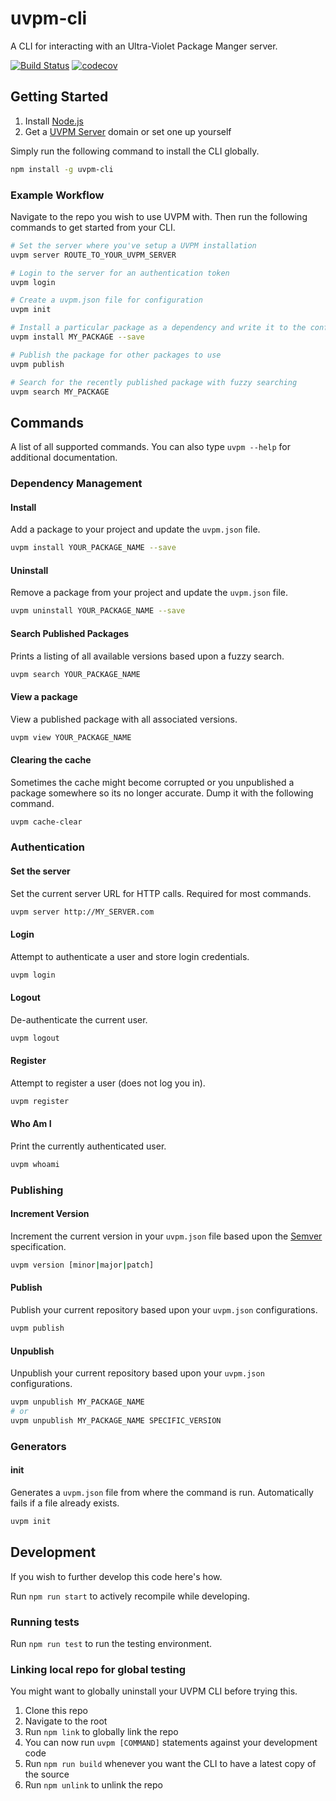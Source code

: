 # uvpm-cli

A CLI for interacting with an Ultra-Violet Package Manger server.

[![Build Status](https://travis-ci.org/ashblue/uvpm-cli.svg?branch=master)](https://travis-ci.org/ashblue/uvpm-cli)
[![codecov](https://codecov.io/gh/ashblue/uvpm-cli/branch/master/graph/badge.svg)](https://codecov.io/gh/ashblue/uvpm-cli)

## Getting Started

1. Install [Node.js](https://nodejs.org)
1. Get a [UVPM Server](https://github.com/ashblue/uvpm-server) domain or set one up yourself

Simply run the following command to install the CLI globally.

```bash
npm install -g uvpm-cli
```

### Example Workflow

Navigate to the repo you wish to use UVPM with. Then run the following commands to get started from your CLI.

```bash
# Set the server where you've setup a UVPM installation
uvpm server ROUTE_TO_YOUR_UVPM_SERVER

# Login to the server for an authentication token
uvpm login

# Create a uvpm.json file for configuration
uvpm init

# Install a particular package as a dependency and write it to the config
uvpm install MY_PACKAGE --save

# Publish the package for other packages to use
uvpm publish

# Search for the recently published package with fuzzy searching
uvpm search MY_PACKAGE
```

## Commands

A list of all supported commands. You can also type `uvpm --help` for additional documentation.

### Dependency Management

#### Install

Add a package to your project and update the `uvpm.json` file.

```bash
uvpm install YOUR_PACKAGE_NAME --save
```

#### Uninstall

Remove a package from your project and update the `uvpm.json` file.

```bash
uvpm uninstall YOUR_PACKAGE_NAME --save
```

#### Search Published Packages

Prints a listing of all available versions based upon a fuzzy search.

```bash
uvpm search YOUR_PACKAGE_NAME
```

#### View a package

View a published package with all associated versions.

```bash
uvpm view YOUR_PACKAGE_NAME
```

#### Clearing the cache

Sometimes the cache might become corrupted or you unpublished a package somewhere so its no longer accurate.
Dump it with the following command.

```bash
uvpm cache-clear
```

### Authentication

#### Set the server

Set the current server URL for HTTP calls. Required for most commands.

```bash
uvpm server http://MY_SERVER.com
```

#### Login

Attempt to authenticate a user and store login credentials.

```bash
uvpm login
```

#### Logout

De-authenticate the current user.

```bash
uvpm logout
```

#### Register

Attempt to register a user (does not log you in).

```bash
uvpm register
```

#### Who Am I

Print the currently authenticated user.

```bash
uvpm whoami
```

### Publishing

#### Increment Version

Increment the current version in your `uvpm.json` file based upon the [Semver](https://semver.org/) specification.

```bash
uvpm version [minor|major|patch]
```

#### Publish

Publish your current repository based upon your `uvpm.json` configurations.

```bash
uvpm publish
```

#### Unpublish

Unpublish your current repository based upon your `uvpm.json` configurations.

```bash
uvpm unpublish MY_PACKAGE_NAME
# or
uvpm unpublish MY_PACKAGE_NAME SPECIFIC_VERSION
```

### Generators

#### init

Generates a `uvpm.json` file from where the command is run. Automatically fails if a file already exists.

```bash
uvpm init
```

## Development

If you wish to further develop this code here's how.

Run `npm run start` to actively recompile while developing.

### Running tests

Run `npm run test` to run the testing environment.

### Linking local repo for global testing

You might want to globally uninstall your UVPM CLI before trying this.

1. Clone this repo
1. Navigate to the root
1. Run `npm link` to globally link the repo
1. You can now run `uvpm [COMMAND]` statements against your development code
1. Run `npm run build` whenever you want the CLI to have a latest copy of the source
1. Run `npm unlink` to unlink the repo
